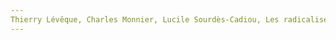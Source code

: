 ```yaml
---
Thierry Lévêque, Charles Monnier, Lucile Sourdès-Cadiou, Les radicalisés de l&#x27;antiterrorismeLes Jours, 2021, p.. URL: zotero://select/items/@Levequeradicalisesantiterrorisme2021
---
```


